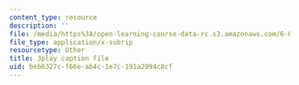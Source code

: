 ```yaml
---
content_type: resource
description: ''
file: /media/https%3A/open-learning-course-data-rc.s3.amazonaws.com/6-849-geometric-folding-algorithms-linkages-origami-polyhedra-fall-2012/beb6327cf66eab4c1e7c191a2994c8cf_5lO7gBJEzH4.srt
file_type: application/x-subrip
resourcetype: Other
title: 3play caption file
uid: beb6327c-f66e-ab4c-1e7c-191a2994c8cf
---
```

